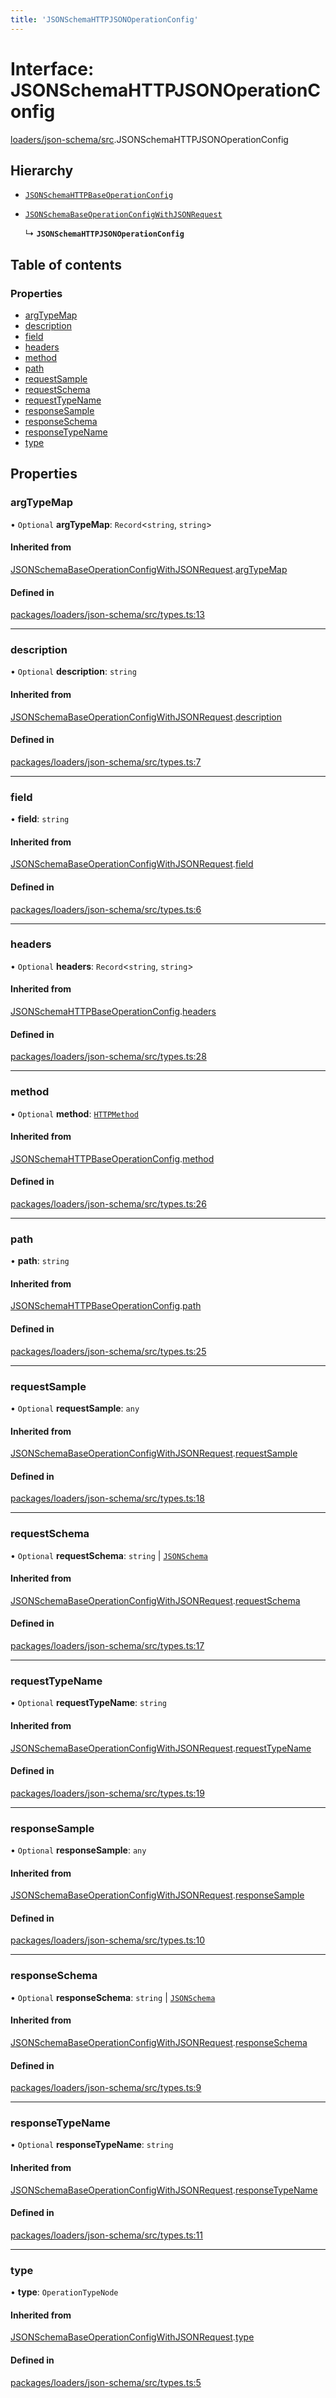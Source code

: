 ```yaml
---
title: 'JSONSchemaHTTPJSONOperationConfig'
---
```


# Interface: JSONSchemaHTTPJSONOperationConfig

[loaders/json-schema/src](../modules/loaders_json_schema_src).JSONSchemaHTTPJSONOperationConfig

## Hierarchy

- [`JSONSchemaHTTPBaseOperationConfig`](loaders_json_schema_src.JSONSchemaHTTPBaseOperationConfig)

- [`JSONSchemaBaseOperationConfigWithJSONRequest`](loaders_json_schema_src.JSONSchemaBaseOperationConfigWithJSONRequest)

  ↳ **`JSONSchemaHTTPJSONOperationConfig`**

## Table of contents

### Properties

- [argTypeMap](loaders_json_schema_src.JSONSchemaHTTPJSONOperationConfig#argtypemap)
- [description](loaders_json_schema_src.JSONSchemaHTTPJSONOperationConfig#description)
- [field](loaders_json_schema_src.JSONSchemaHTTPJSONOperationConfig#field)
- [headers](loaders_json_schema_src.JSONSchemaHTTPJSONOperationConfig#headers)
- [method](loaders_json_schema_src.JSONSchemaHTTPJSONOperationConfig#method)
- [path](loaders_json_schema_src.JSONSchemaHTTPJSONOperationConfig#path)
- [requestSample](loaders_json_schema_src.JSONSchemaHTTPJSONOperationConfig#requestsample)
- [requestSchema](loaders_json_schema_src.JSONSchemaHTTPJSONOperationConfig#requestschema)
- [requestTypeName](loaders_json_schema_src.JSONSchemaHTTPJSONOperationConfig#requesttypename)
- [responseSample](loaders_json_schema_src.JSONSchemaHTTPJSONOperationConfig#responsesample)
- [responseSchema](loaders_json_schema_src.JSONSchemaHTTPJSONOperationConfig#responseschema)
- [responseTypeName](loaders_json_schema_src.JSONSchemaHTTPJSONOperationConfig#responsetypename)
- [type](loaders_json_schema_src.JSONSchemaHTTPJSONOperationConfig#type)

## Properties

### argTypeMap

• `Optional` **argTypeMap**: `Record`<`string`, `string`\>

#### Inherited from

[JSONSchemaBaseOperationConfigWithJSONRequest](loaders_json_schema_src.JSONSchemaBaseOperationConfigWithJSONRequest).[argTypeMap](loaders_json_schema_src.JSONSchemaBaseOperationConfigWithJSONRequest#argtypemap)

#### Defined in

[packages/loaders/json-schema/src/types.ts:13](https://github.com/Urigo/graphql-mesh/blob/master/packages/loaders/json-schema/src/types.ts#L13)

___

### description

• `Optional` **description**: `string`

#### Inherited from

[JSONSchemaBaseOperationConfigWithJSONRequest](loaders_json_schema_src.JSONSchemaBaseOperationConfigWithJSONRequest).[description](loaders_json_schema_src.JSONSchemaBaseOperationConfigWithJSONRequest#description)

#### Defined in

[packages/loaders/json-schema/src/types.ts:7](https://github.com/Urigo/graphql-mesh/blob/master/packages/loaders/json-schema/src/types.ts#L7)

___

### field

• **field**: `string`

#### Inherited from

[JSONSchemaBaseOperationConfigWithJSONRequest](loaders_json_schema_src.JSONSchemaBaseOperationConfigWithJSONRequest).[field](loaders_json_schema_src.JSONSchemaBaseOperationConfigWithJSONRequest#field)

#### Defined in

[packages/loaders/json-schema/src/types.ts:6](https://github.com/Urigo/graphql-mesh/blob/master/packages/loaders/json-schema/src/types.ts#L6)

___

### headers

• `Optional` **headers**: `Record`<`string`, `string`\>

#### Inherited from

[JSONSchemaHTTPBaseOperationConfig](loaders_json_schema_src.JSONSchemaHTTPBaseOperationConfig).[headers](loaders_json_schema_src.JSONSchemaHTTPBaseOperationConfig#headers)

#### Defined in

[packages/loaders/json-schema/src/types.ts:28](https://github.com/Urigo/graphql-mesh/blob/master/packages/loaders/json-schema/src/types.ts#L28)

___

### method

• `Optional` **method**: [`HTTPMethod`](../modules/loaders_json_schema_src#httpmethod)

#### Inherited from

[JSONSchemaHTTPBaseOperationConfig](loaders_json_schema_src.JSONSchemaHTTPBaseOperationConfig).[method](loaders_json_schema_src.JSONSchemaHTTPBaseOperationConfig#method)

#### Defined in

[packages/loaders/json-schema/src/types.ts:26](https://github.com/Urigo/graphql-mesh/blob/master/packages/loaders/json-schema/src/types.ts#L26)

___

### path

• **path**: `string`

#### Inherited from

[JSONSchemaHTTPBaseOperationConfig](loaders_json_schema_src.JSONSchemaHTTPBaseOperationConfig).[path](loaders_json_schema_src.JSONSchemaHTTPBaseOperationConfig#path)

#### Defined in

[packages/loaders/json-schema/src/types.ts:25](https://github.com/Urigo/graphql-mesh/blob/master/packages/loaders/json-schema/src/types.ts#L25)

___

### requestSample

• `Optional` **requestSample**: `any`

#### Inherited from

[JSONSchemaBaseOperationConfigWithJSONRequest](loaders_json_schema_src.JSONSchemaBaseOperationConfigWithJSONRequest).[requestSample](loaders_json_schema_src.JSONSchemaBaseOperationConfigWithJSONRequest#requestsample)

#### Defined in

[packages/loaders/json-schema/src/types.ts:18](https://github.com/Urigo/graphql-mesh/blob/master/packages/loaders/json-schema/src/types.ts#L18)

___

### requestSchema

• `Optional` **requestSchema**: `string` \| [`JSONSchema`](../modules/json_machete_src#jsonschema)

#### Inherited from

[JSONSchemaBaseOperationConfigWithJSONRequest](loaders_json_schema_src.JSONSchemaBaseOperationConfigWithJSONRequest).[requestSchema](loaders_json_schema_src.JSONSchemaBaseOperationConfigWithJSONRequest#requestschema)

#### Defined in

[packages/loaders/json-schema/src/types.ts:17](https://github.com/Urigo/graphql-mesh/blob/master/packages/loaders/json-schema/src/types.ts#L17)

___

### requestTypeName

• `Optional` **requestTypeName**: `string`

#### Inherited from

[JSONSchemaBaseOperationConfigWithJSONRequest](loaders_json_schema_src.JSONSchemaBaseOperationConfigWithJSONRequest).[requestTypeName](loaders_json_schema_src.JSONSchemaBaseOperationConfigWithJSONRequest#requesttypename)

#### Defined in

[packages/loaders/json-schema/src/types.ts:19](https://github.com/Urigo/graphql-mesh/blob/master/packages/loaders/json-schema/src/types.ts#L19)

___

### responseSample

• `Optional` **responseSample**: `any`

#### Inherited from

[JSONSchemaBaseOperationConfigWithJSONRequest](loaders_json_schema_src.JSONSchemaBaseOperationConfigWithJSONRequest).[responseSample](loaders_json_schema_src.JSONSchemaBaseOperationConfigWithJSONRequest#responsesample)

#### Defined in

[packages/loaders/json-schema/src/types.ts:10](https://github.com/Urigo/graphql-mesh/blob/master/packages/loaders/json-schema/src/types.ts#L10)

___

### responseSchema

• `Optional` **responseSchema**: `string` \| [`JSONSchema`](../modules/json_machete_src#jsonschema)

#### Inherited from

[JSONSchemaBaseOperationConfigWithJSONRequest](loaders_json_schema_src.JSONSchemaBaseOperationConfigWithJSONRequest).[responseSchema](loaders_json_schema_src.JSONSchemaBaseOperationConfigWithJSONRequest#responseschema)

#### Defined in

[packages/loaders/json-schema/src/types.ts:9](https://github.com/Urigo/graphql-mesh/blob/master/packages/loaders/json-schema/src/types.ts#L9)

___

### responseTypeName

• `Optional` **responseTypeName**: `string`

#### Inherited from

[JSONSchemaBaseOperationConfigWithJSONRequest](loaders_json_schema_src.JSONSchemaBaseOperationConfigWithJSONRequest).[responseTypeName](loaders_json_schema_src.JSONSchemaBaseOperationConfigWithJSONRequest#responsetypename)

#### Defined in

[packages/loaders/json-schema/src/types.ts:11](https://github.com/Urigo/graphql-mesh/blob/master/packages/loaders/json-schema/src/types.ts#L11)

___

### type

• **type**: `OperationTypeNode`

#### Inherited from

[JSONSchemaBaseOperationConfigWithJSONRequest](loaders_json_schema_src.JSONSchemaBaseOperationConfigWithJSONRequest).[type](loaders_json_schema_src.JSONSchemaBaseOperationConfigWithJSONRequest#type)

#### Defined in

[packages/loaders/json-schema/src/types.ts:5](https://github.com/Urigo/graphql-mesh/blob/master/packages/loaders/json-schema/src/types.ts#L5)
